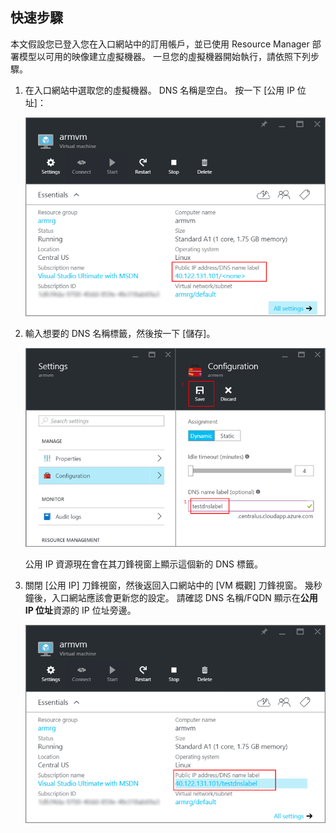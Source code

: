## <a name="quick-steps"></a>快速步驟
本文假設您已登入您在入口網站中的訂用帳戶，並已使用 Resource Manager 部署模型以可用的映像建立虛擬機器。 一旦您的虛擬機器開始執行，請依照下列步驟。

1. 在入口網站中選取您的虛擬機器。 DNS 名稱是空白。 按一下 [公用 IP 位址]：
   
   ![在入口網站中按一下 [公用 IP] 資源](./media/virtual-machines-common-portal-create-fqdn/locatePublicIP.PNG)

2. 輸入想要的 DNS 名稱標籤，然後按一下 [儲存]。
   
   ![輸入您公用 IP 資源的 DNS 名稱標籤](./media/virtual-machines-common-portal-create-fqdn/dnsNameLabel.PNG)
   
   公用 IP 資源現在會在其刀鋒視窗上顯示這個新的 DNS 標籤。

3. 關閉 [公用 IP] 刀鋒視窗，然後返回入口網站中的 [VM 概觀] 刀鋒視窗。 幾秒鐘後，入口網站應該會更新您的設定。 請確認 DNS 名稱/FQDN 顯示在**公用 IP 位址**資源的 IP 位址旁邊。
   
   ![確認已設定新的 DNS 標籤](./media/virtual-machines-common-portal-create-fqdn/fqdnCreated.PNG)



<!--HONumber=Nov16_HO3-->


